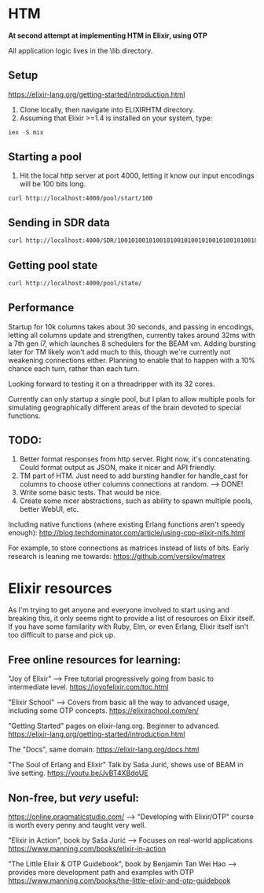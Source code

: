 # HTM

**At second attempt at implementing HTM in Elixir, using OTP**

All application logic lives in the \lib directory.

## Setup
https://elixir-lang.org/getting-started/introduction.html

1. Clone locally, then navigate into ELIXIRHTM directory.
2. Assuming that Elixir >=1.4 is installed on your system, type:
```elixir
iex -S mix
```

## Starting a pool
1. Hit the local http server at port 4000, letting it know our input encodings will be 100 bits long.
```
curl http://localhost:4000/pool/start/100
```

## Sending in SDR data
```bash
curl http://localhost:4000/SDR/10010100101001010010100101001010010100101001010010100101001010010100101001010010100101111100000
```

## Getting pool state
```bash
curl http://localhost:4000/pool/state/
```

## Performance
Startup for 10k columns takes about 30 seconds, and passing in encodings, letting all columns update and strengthen, currently takes around 32ms with a 7th gen i7, which launches 8 schedulers for the BEAM vm. Adding bursting later for TM likely won't add much to this, though we're currently not weakening connections either. Planning to enable that to happen with a 10% chance each turn, rather than each turn.

Looking forward to testing it on a threadripper with its 32 cores.

Currently can only startup a single pool, but I plan to allow multiple pools for simulating geographically different areas of the brain devoted to special functions.

## TODO:
1. Better format responses from http server. Right now, it's concatenating. Could format output as JSON, make it nicer and API friendly.
2. TM part of HTM. Just need to add bursting handler for handle_cast for columns to choose other columns connections at random. --> DONE!
3. Write some basic tests. That would be nice.
4. Create some nicer abstractions, such as ability to spawn multiple pools, better WebUI, etc.

Including native functions (where existing Erlang functions aren't speedy enough):
http://blog.techdominator.com/article/using-cpp-elixir-nifs.html

For example, to store connections as matrices instead of lists of bits. Early research is leaning me towards:
https://github.com/versilov/matrex

# Elixir resources
As I'm trying to get anyone and everyone involved to start using and breaking this, it only seems right to provide a list of resources on Elixir itself. If you have some familarity with Ruby, Elm, or even Erlang, Elixir itself isn't too difficult to parse and pick up.

## Free online resources for learning:
"Joy of Elixir" --> Free tutorial progressively going from basic to intermediate level. https://joyofelixir.com/toc.html

"Elixir School" --> Covers from basic all the way to advanced usage, including some OTP concepts. https://elixirschool.com/en/

"Getting Started" pages on elixir-lang.org. Beginner to advanced. https://elixir-lang.org/getting-started/introduction.html

The "Docs", same domain: https://elixir-lang.org/docs.html

"The Soul of Erlang and Elixir" Talk by Saša Jurić, shows use of BEAM in live setting. https://youtu.be/JvBT4XBdoUE


## Non-free, but *very* useful:
https://online.pragmaticstudio.com/ --> "Developing with Elixir/OTP" course is worth every penny and taught very well.

"Elixir in Action", book by Saša Jurić --> Focuses on real-world applications https://www.manning.com/books/elixir-in-action

 "The Little Elixir & OTP Guidebook", book by Benjamin Tan Wei Hao --> provides more development path and examples with OTP https://www.manning.com/books/the-little-elixir-and-otp-guidebook
